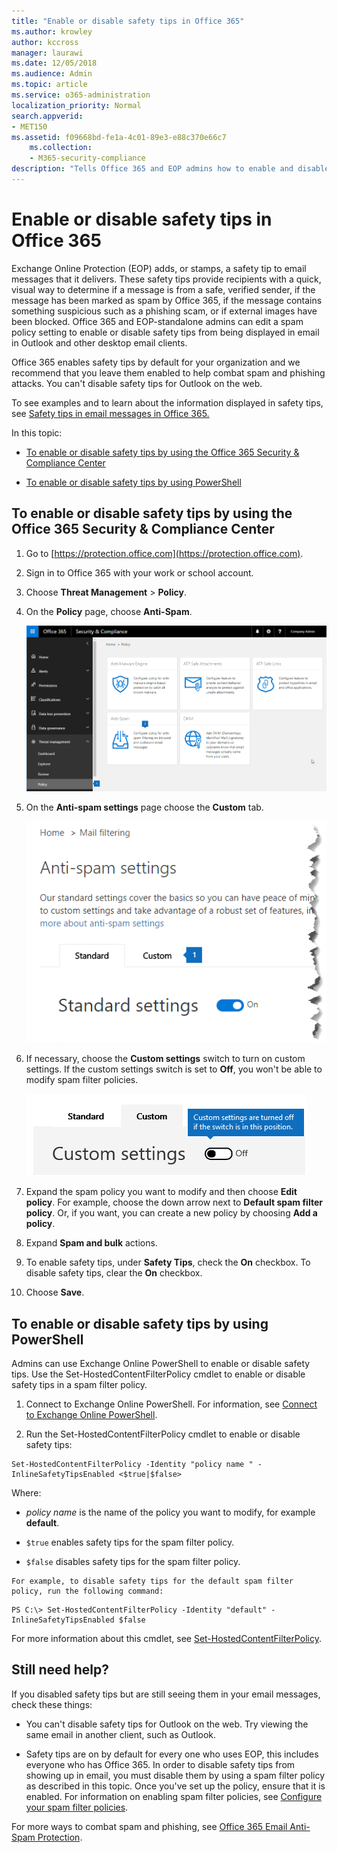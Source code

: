```yaml
---
title: "Enable or disable safety tips in Office 365"
ms.author: krowley
author: kccross
manager: laurawi
ms.date: 12/05/2018
ms.audience: Admin
ms.topic: article
ms.service: o365-administration
localization_priority: Normal
search.appverid: 
- MET150
ms.assetid: f09668bd-fe1a-4c01-89e3-e88c370e66c7
	ms.collection:
	- M365-security-compliance
description: "Tells Office 365 and EOP admins how to enable and disable safety tips in email messages."
---
```


# Enable or disable safety tips in Office 365

Exchange Online Protection (EOP) adds, or stamps, a safety tip to email messages that it delivers. These safety tips provide recipients with a quick, visual way to determine if a message is from a safe, verified sender, if the message has been marked as spam by Office 365, if the message contains something suspicious such as a phishing scam, or if external images have been blocked. Office 365 and EOP-standalone admins can edit a spam policy setting to enable or disable safety tips from being displayed in email in Outlook and other desktop email clients. 
  
Office 365 enables safety tips by default for your organization and we recommend that you leave them enabled to help combat spam and phishing attacks. You can't disable safety tips for Outlook on the web.
  
To see examples and to learn about the information displayed in safety tips, see [Safety tips in email messages in Office 365.](safety-tips-in-office-365.md)
  
In this topic:
  
- [To enable or disable safety tips by using the Office 365 Security &amp; Compliance Center](enable-or-disable-safety-tips.md#SandCCsafetytip)
    
- [To enable or disable safety tips by using PowerShell](enable-or-disable-safety-tips.md#pshellsafetytip)
    
## To enable or disable safety tips by using the Office 365 Security &amp; Compliance Center
<a name="SandCCsafetytip"> </a>

1. Go to [https://protection.office.com](https://protection.office.com).
    
2. Sign in to Office 365 with your work or school account.
    
3. Choose **Threat Management** \> **Policy**. 
    
4. On the **Policy** page, choose **Anti-Spam**.
    
    ![This screenshot shows how to get to the Anti-spam settings page in the Security &amp; Compliance Center.](media/b8eb2ee3-2eb1-4ea2-b138-f6d7fb2e23de.png)
  
5. On the **Anti-spam settings** page choose the **Custom** tab. 
    
    ![This screenshot shows the location of the Custom tab on the Anti-spam settings page in the Security &amp; Compliance Center.](media/1d688d23-e6f3-4de5-84a7-e8ce31786193.png)
  
6. If necessary, choose the **Custom settings** switch to turn on custom settings. If the custom settings switch is set to **Off**, you won't be able to modify spam filter policies.
    
    ![This screenshot shows custom anti-spam filter policy settings turned off.](media/94f900ad-b556-4a31-a3ac-acfcd72e71b8.png)
  
7. Expand the spam policy you want to modify and then choose **Edit policy**. For example, choose the down arrow next to **Default spam filter policy**. Or, if you want, you can create a new policy by choosing **Add a policy**.
    
8. Expand **Spam and bulk** actions. 
    
9. To enable safety tips, under **Safety Tips**, check the **On** checkbox. To disable safety tips, clear the **On** checkbox. 
    
10. Choose **Save**.
    
## To enable or disable safety tips by using PowerShell
<a name="pshellsafetytip"> </a>

Admins can use Exchange Online PowerShell to enable or disable safety tips. Use the Set-HostedContentFilterPolicy cmdlet to enable or disable safety tips in a spam filter policy.
  
1. Connect to Exchange Online PowerShell. For information, see [Connect to Exchange Online PowerShell](http://go.microsoft.com/fwlink/p/?LinkId=396554).
    
2. Run the Set-HostedContentFilterPolicy cmdlet to enable or disable safety tips:
    
  ```
  Set-HostedContentFilterPolicy -Identity "policy name " -InlineSafetyTipsEnabled <$true|$false>
  ```

Where:
    
  -  *policy name*  is the name of the policy you want to modify, for example **default**.
    
  -  `$true` enables safety tips for the spam filter policy. 
    
  -  `$false` disables safety tips for the spam filter policy. 
    
    For example, to disable safety tips for the default spam filter policy, run the following command:
    
  ```
  PS C:\> Set-HostedContentFilterPolicy -Identity "default" -InlineSafetyTipsEnabled $false
  ```

For more information about this cmdlet, see [Set-HostedContentFilterPolicy](https://technet.microsoft.com/library/jj200781.aspx).
    
## Still need help?
<a name="pshellsafetytip"> </a>

If you disabled safety tips but are still seeing them in your email messages, check these things:
  
- You can't disable safety tips for Outlook on the web. Try viewing the same email in another client, such as Outlook.
    
- Safety tips are on by default for every one who uses EOP, this includes everyone who has Office 365. In order to disable safety tips from showing up in email, you must disable them by using a spam filter policy as described in this topic. Once you've set up the policy, ensure that it is enabled. For information on enabling spam filter policies, see [Configure your spam filter policies](https://technet.microsoft.com/library/jj200684.aspx).
    
For more ways to combat spam and phishing, see [Office 365 Email Anti-Spam Protection](anti-spam-protection.md).
  

